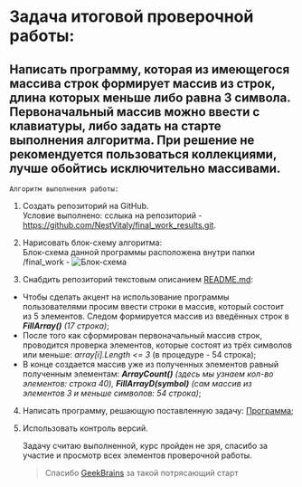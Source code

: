 # Задача итоговой проверочной работы:

## Написать программу, которая из имеющегося массива строк формирует массив из строк, длина которых меньше либо равна 3 символа. Первоначальный массив можно ввести с клавиатуры, либо задать на старте выполнения алгоритма. При решение не рекомендуется пользоваться коллекциями, лучше обойтись исключительно массивами.

    Алгоритм выполнения работы:
1. Создать репозиторий на GitHub.  
Условие выполнено: сслыка на репозиторий - https://github.com/NestVitaly/final_work_results.git.

2. Нарисовать блок-схему алгоритма:  
Блок-схема данной программы расположена внутри папки /final_work - ![Блок-схема](shema.jpeg)

3. Снабдить репозиторий текстовым описанием [README.md](README.md):

  * Чтобы сделать акцент на использование программы пользователями просим ввести строки в массив, который состоит из 5 элементов. Следом формируется массив из введённых строк в _**FillArray()** (17 строка)_;  
  * После того как сформирован первоначальный массив строк, проводится проверка элементов, которые состоят из трёх символов или меньше: _array[i].Length <= 3_ (в процедуре - 54 строка);  
  * В конце создается массив уже из полученных элементов равный полученным элементам: _**ArrayCount()** (здесь мы узнаем кол-во элементов: строка 40), **FillArrayD(symbol)** (сам массив из элементов 3 и меньше символов: 54 строка)_;  
4. Написать программу, решающую поставленную задачу: [Программа](Program.cs);  
5. Использовать контроль версий.   
  
    
    Задачу считаю выполненной, курс пройден не зря, спасибо за участие и просмотр всех элементов проверочной работы.  
    >Спасибо [GeekBrains](https://gb.ru/) за такой потрясающий старт
